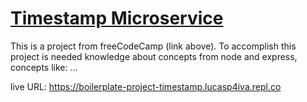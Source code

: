 
# [Timestamp Microservice](https://www.freecodecamp.org/learn/apis-and-microservices/apis-and-microservices-projects/timestamp-microservice)

This is a project from freeCodeCamp (link above). 
To accomplish this project is needed knowledge about concepts from node and express, concepts like: ...

live URL: https://boilerplate-project-timestamp.lucasp4iva.repl.co

